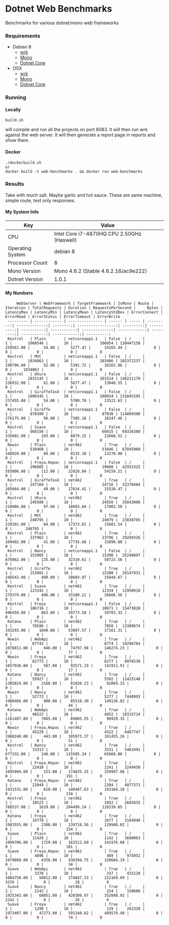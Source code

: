 # Dotnet Web Benchmarks

Benchmarks for various dotnet/mono web frameworks

### Requirements
* Debian 8
  * [wrk](https://github.com/wg/wrk/wiki/Installing-Wrk-on-Linux)
  * [Mono](http://www.mono-project.com/download/)
  * [Dotnet Core](https://www.microsoft.com/net/core#linuxdebian)
* OSX
  * [wrk](https://github.com/wg/wrk/wiki/Installing-wrk-on-OSX)
  * [Mono](http://www.mono-project.com/download/)
  * [Dotnet Core](https://www.microsoft.com/net/core#macos)
  
### Running
#### Locally

```
build.sh
``` 
will compile and run all the projects on port 8083.  It will then run wrk against the web server.  It will then generate a report page in reports and show them.


#### Docker

```
./dockerbuild.sh
or
docker build -t web-benchmarks . && docker run web-benchmarks
```


### Results

Take with much salt. Maybe garlic and hot sauce. These are same machine, simple route, text only responses.  

#### My System Info

Key | Value 
--- | --- 
CPU | Intel Core i7-4870HQ CPU 2.50GHz (Haswell)
Operating System | debian 8
Processor Count |	8
Mono Version	| Mono 4.6.2 (Stable 4.6.2.16/ac9e222)
Dotnet Version | 1.0.1

#### My Numbers  

         WebServer | WebFramework | TargetFramework | IsMono | Route | Iteration | TotalRequests | Duration | RequestsPerSecond |     Bytes | LatencyMax | LatencyMin | LatencyMean | LatencyStdDev | ErrorConnect | ErrorRead | ErrorStatus | ErrorTimeout | ErrorWrite
     --------- | ------------ | --------------- | ------ | ----- | ---------:| -------------:| --------:| -----------------:| ---------:| ----------:| ----------:| -----------:| -------------:| ------------:| ---------:| -----------:| ------------:| ----------:
     Kestrel   | Plain        | netcoreapp1.1   | False  | /     |         1 |       1060546 |       10 |            106054 | 130447158 |  259561.00 |      54.00 |     5277.47 |      14165.44 |            0 |         0 |           0 |            0 |          0
     Kestrel   | MVC          | netcoreapp1.1   | False  | /     |         1 |       1034063 |       10 |            103406 | 102372237 |  290796.00 |      52.00 |     5391.72 |      16162.06 |            0 |         0 |     1034063 |            0 |          0
     Kestrel   | Uhura        | netcoreapp1.1   | False  | /     |         1 |       1015145 |       10 |            101514 | 148211170 |  236932.00 |      61.00 |     5677.47 |      13048.55 |            0 |         0 |           0 |            0 |          0
     Kestrel   | GiraffeTask  | netcoreapp1.1   | False  | /     |         1 |       1000345 |       10 |            100034 | 131045195 |  237455.00 |      54.00 |     5700.70 |      13522.63 |            0 |         0 |           0 |            0 |          0
     Kestrel   | Giraffe      | netcoreapp1.1   | False  | /     |         1 |        870300 |       10 |             87030 | 114009300 |  276175.00 |      96.00 |     7305.18 |      18247.46 |            0 |         0 |           0 |            0 |          0
     Kestrel   | Suave        | netcoreapp1.1   | False  | /     |         1 |        660156 |       10 |             66015 |  69316380 |  335601.00 |     103.00 |     8879.25 |      22668.52 |            0 |         0 |           0 |            0 |          0
     Nowin     | Plain        | net462          | True   | /     |         1 |        538460 |       10 |             53846 |  67845960 |  348920.00 |      89.00 |     8135.10 |      13278.98 |            0 |         0 |           0 |            0 |          0
     Kestrel   | Freya.Hopac  | netcoreapp1.1   | False  | /     |         1 |        296085 |       10 |             29608 |  42932325 |  593006.00 |     112.00 |    22828.04 |      54159.21 |            0 |         0 |           0 |            0 |          0
     Kestrel   | GiraffeTask  | net462          | True   | /     |         1 |        247164 |       10 |             24716 |  32378484 |  205664.00 |      49.00 |    17034.42 |      15520.47 |            0 |         0 |           0 |            0 |          0
     Kestrel   | Uhura        | net462          | True   | /     |         1 |        245500 |       10 |             24550 |  35843000 |  210986.00 |      97.00 |    18693.84 |      17903.50 |            0 |         0 |           0 |            0 |          0
     Kestrel   | MVC          | net462          | True   | /     |         1 |        240795 |       10 |             24079 |  23838705 |  229201.00 |      84.00 |    17373.01 |      15601.54 |            0 |         0 |      240795 |            0 |          0
     Kestrel   | Plain        | net462          | True   | /     |         1 |        237962 |       10 |             23796 |  29269326 |  269492.00 |      41.00 |    17735.88 |      15899.80 |            0 |         0 |           0 |            0 |          0
     Kestrel   | Nancy        | netcoreapp1.1   | False  | /     |         1 |        153905 |       10 |             15390 |  25240897 |  876062.00 |     135.00 |    32310.61 |      50723.56 |            0 |         0 |           0 |            0 |          0
     Kestrel   | Giraffe      | net462          | True   | /     |         1 |        153801 |       10 |             15380 |  20147931 |  248542.00 |     490.00 |    28603.97 |      25844.67 |            0 |         0 |           0 |            0 |          0
     Kestrel   | Suave        | net462          | True   | /     |         1 |        123342 |       10 |             12334 |  12950910 |  279379.00 |     496.00 |    33100.21 |      26666.56 |            0 |         0 |           0 |            0 |          0
     Kestrel   | Freya        | netcoreapp1.1   | False  | /     |         1 |        106716 |       10 |             10671 |  15473820 |  496459.00 |     863.00 |    39773.58 |      39703.33 |            0 |         0 |           0 |            0 |          0
     Katana    | Plain        | net462          | True   | /     |         1 |         70586 |       10 |              7058 |  13389674 |  343293.00 |    1040.00 |    53897.57 |      17161.31 |            0 |         0 |           0 |            0 |          0
     Nowin     | WebApi       | net462          | True   | /     |         1 |         67742 |       10 |              6774 |  10296784 | 1978811.00 |     946.00 |    74797.98 |     146274.23 |            0 |         0 |           0 |           77 |          0
     Nowin     | Freya        | net462          | True   | /     |         1 |         62773 |       10 |              6277 |   8976539 | 1857936.00 |     587.00 |    92571.19 |     141911.91 |            0 |         0 |           0 |           17 |          0
     Katana    | Nancy        | net462          | True   | /     |         1 |         55927 |       10 |              5592 |  11425148 | 1385824.00 |    2168.00 |    81020.23 |      92869.33 |            0 |         0 |           0 |            0 |          0
     Nowin     | Nancy        | net462          | True   | /     |         1 |         52773 |       10 |              5277 |   7440993 | 1980466.00 |     908.00 |    85518.30 |     149136.82 |            0 |         0 |           0 |           44 |          0
     Katana    | WebApi       | net462          | True   | /     |         1 |         48523 |       10 |              4852 |  10315714 | 1161407.00 |    7885.00 |    89805.55 |      90929.35 |            0 |         0 |           0 |            0 |          0
     Nowin     | Freya.Hopac  | net462          | True   | /     |         1 |         45229 |       10 |              4522 |   6467747 | 1988240.00 |     443.00 |   105973.37 |     161455.26 |            0 |         0 |           0 |           51 |          0
     Kestrel   | Nancy        | net462          | True   | /     |         1 |         33313 |       10 |              3331 |   5463491 |  677332.00 |     248.00 |   115505.34 |      65668.00 |            0 |         0 |           0 |            0 |          0
     Kestrel   | Freya.Hopac  | net462          | True   | /     |         1 |         22410 |       10 |              2241 |   3249450 | 1995994.00 |     153.00 |   174835.15 |     259997.06 |            0 |         0 |           0 |          191 |          0
     Katana    | Freya.Hopac  | net462          | True   | /     |         1 |         22044 |       10 |              2204 |   4077371 | 1931531.00 |     610.00 |   140487.63 |     193104.16 |            0 |         0 |           0 |          234 |          0
     Kestrel   | Freya        | net462          | True   | /     |         1 |         18523 |       10 |              1852 |   2685835 |  788537.00 |    1629.00 |   204499.24 |     128339.65 |            0 |         0 |           0 |            0 |          0
     Katana    | Freya        | net462          | True   | /     |         1 |         16778 |       10 |              1677 |   3104040 | 1983555.00 |    2308.00 |   139718.56 |     129948.02 |            0 |         0 |           0 |          154 |          0
     Suave     | Plain        | net462          | True   | /     |         1 |         11429 |       10 |              1142 |   1680063 | 1999706.00 |    1729.00 |   162512.60 |     141976.08 |            0 |         0 |           0 |          101 |          0
     Suave     | Freya.Hopac  | net462          | True   | /     |         1 |          4896 |       10 |               489 |    975052 | 1979089.00 |    4356.00 |   438394.75 |     320684.19 |            0 |         0 |           0 |           34 |          0
     Suave     | WebApi       | net462          | True   | /     |         1 |          3376 |       10 |               337 |    432128 | 1884758.00 |   50812.00 |   274847.33 |     222169.69 |            0 |      3376 |           0 |           28 |          0
     Suave     | Nancy        | net462          | True   | /     |         1 |          2242 |       10 |               224 |    320606 | 1925343.00 |   68051.00 |   420300.97 |     352848.92 |            0 |      2242 |           0 |           26 |          0
     Suave     | Freya        | net462          | True   | /     |         1 |          1290 |       10 |               129 |    262320 | 1973407.00 |   47273.00 |   591340.62 |     489579.40 |            0 |         0 |           0 |           74 |          0

